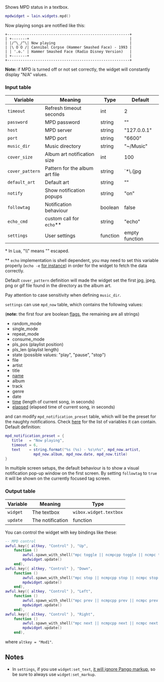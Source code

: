 Shows MPD status in a textbox.

```lua
mpdwidget = lain.widgets.mpd()
```

Now playing songs are notified like this:

	+--------------------------------------------------------+
	| +-------+                                              |
	| |/^\_/^\| Now playing                                  |
    | |\ O O /| Cannibal Corpse (Hammer Smashed Face) - 1993 |
    | | '.o.' | Hammer Smashed Face (Radio Disney Version)   |
	| +-------+                                              |
	+--------------------------------------------------------+

**Note:** if MPD is turned off or not set correctly, the widget will constantly display "N/A" values.

### Input table

Variable | Meaning | Type | Default
--- | --- | --- | ---
`timeout` | Refresh timeout seconds | int | 2
`password` | MPD password | string | ""
`host` | MPD server | string | "127.0.0.1"
`port` | MPD port | string | "6600"
`music_dir` | Music directory | string | "~/Music"
`cover_size` | Album art notification size | int | 100
`cover_pattern` | Pattern for the album art file | string | `*\\.(jpg|jpeg|png|gif)`*
`default_art` | Default art | string | ""
`notify` | Show notification popups | string | "on"
`followtag` | Notification behaviour | boolean | false
`echo_cmd` | custom call for `echo`** | string | "echo"
`settings` | User settings | function | empty function

\* In Lua, "\\\\" means "\" escaped.

\*\* `echo` implementation is shell dependent, you may need to set this variable properly (`echo -e` [for instance](https://github.com/copycat-killer/lain/issues/112)) in order for the widget to fetch the data correctly.

Default `cover_pattern` definition will made the widget set the first jpg, jpeg, png or gif file found in the directory as the album art.

Pay attention to case sensitivity when defining `music_dir`.

`settings` can use `mpd_now` table, which contains the following values:

(**note:** the first four are boolean [flags](https://github.com/copycat-killer/lain/pull/205), the remaining are all strings)

- random_mode
- single_mode
- repeat_mode
- consume_mode
- pls_pos (playlist position)
- pls_len (playlist length)
- state (possible values: "play", "pause", "stop")
- file
- artist
- title
- [name](https://github.com/copycat-killer/lain/pull/142)
- album
- track
- genre
- date
- [time](https://github.com/copycat-killer/lain/pull/90) (length of current song, in seconds)
- [elapsed](https://github.com/copycat-killer/lain/pull/90) (elapsed time of current song, in seconds)

and can modify `mpd_notification_preset` table, which will be the preset for the naughty notifications. Check [here](https://awesomewm.org/doc/api/libraries/naughty.html#notify) for the list of variables it can contain. Default definition:

```lua
mpd_notification_preset = {
   title   = "Now playing",
   timeout = 6,
   text    = string.format("%s (%s) - %s\n%s", mpd_now.artist,
             mpd_now.album, mpd_now.date, mpd_now.title)
}
```

In multiple screen setups, the default behaviour is to show a visual notification pop-up window on the first screen. By setting `followtag` to `true` it will be shown on the currently focused tag screen.

### Output table

Variable | Meaning | Type
--- | --- | ---
`widget` | The textbox | `wibox.widget.textbox`
`update` | The notification | function

You can control the widget with key bindings like these:

```lua
-- MPD control
awful.key({ altkey, "Control" }, "Up",
	function ()
		awful.spawn_with_shell("mpc toggle || ncmpcpp toggle || ncmpc toggle || pms toggle")
		mpdwidget.update()
	end),
awful.key({ altkey, "Control" }, "Down",
	function ()
		awful.spawn_with_shell("mpc stop || ncmpcpp stop || ncmpc stop || pms stop")
		mpdwidget.update()
	end),
awful.key({ altkey, "Control" }, "Left",
	function ()
		awful.spawn_with_shell("mpc prev || ncmpcpp prev || ncmpc prev || pms prev")
		mpdwidget.update()
	end),
awful.key({ altkey, "Control" }, "Right",
	function ()
		awful.spawn_with_shell("mpc next || ncmpcpp next || ncmpc next || pms next")
		mpdwidget.update()
	end),
```

where `altkey = "Mod1"`.

Notes
-----

- In `settings`, if you use `widget:set_text`, [it will ignore Pango markup](https://github.com/copycat-killer/lain/issues/258), so be sure to always use `widget:set_markup`.
